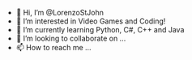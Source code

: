 - 👋 Hi, I’m @LorenzoStJohn
- 👀 I’m interested in Video Games and Coding!
- 🌱 I’m currently learning Python, C#, C++ and Java
- 💞️ I’m looking to collaborate on ...
- 📫 How to reach me ...

<!---
LorenzoStJohn/LorenzoStJohn is a ✨ special ✨ repository because its `README.md` (this file) appears on your GitHub profile.
You can click the Preview link to take a look at your changes.
--->
